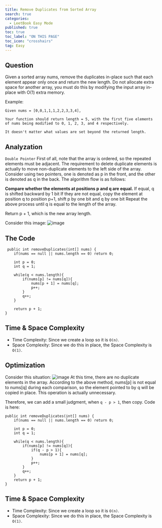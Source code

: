 ```yaml
---
title: Remove Duplicates from Sorted Array
search: true
categories:
  - LeetBook Easy Mode
published: true
toc: true
toc_label: "ON THIS PAGE"
toc_icon: "crosshairs"
tag: Easy
---
```

## Question

Given a sorted array nums, remove the duplicates in-place such that each element appear only once and return the new length.
Do not allocate extra space for another array, you must do this by modifying the input array in-place with O(1) extra memory.

Example:
```
Given nums = [0,0,1,1,1,2,2,3,3,4],

Your function should return length = 5, with the first five elements of nums being modified to 0, 1, 2, 3, and 4 respectively.

It doesn't matter what values are set beyond the returned length.
```

## Analyzation
`Double Pointer`
First of all, note that the array is ordered, so the repeated elements must be adjacent.
The requirement to delete duplicate elements is actually to move non-duplicate elements to the left side of the array.
Consider using two pointers, one is denoted as p in the front, and the other is denoted as q in the back. The algorithm flow is as follows:

**Compare whether the elements at positions p and q are equal.**
If equal, q is shifted backward by 1 bit
If they are not equal, copy the element at position q to position p+1, shift p by one bit and q by one bit
Repeat the above process until q is equal to the length of the array.

Return p + 1, which is the new array length.

Consider this image:
![image](/assets/images/26.jpg)

## The Code
```
 public int removeDuplicates(int[] nums) {
    if(nums == null || nums.length == 0) return 0;
    
    int p = 0;
    int q = 1;
    
    while(q < nums.length){
        if(nums[p] != nums[q]){
            nums[p + 1] = nums[q];
            p++;
        }
        q++;
    }
    
    return p + 1;
}
```

## Time & Space Complexity
- Time Complexity: Since we create a loop so it is `O(n)`.
- Space Complexity: Since we do this in place, the Space Complexity is `O(1)`.

## Optimization
Consider this situation:
![image](/assets/images/26-1.jpg)
At this time, there are no duplicate elements in the array. According to the above method, nums[p] is not equal to nums[q] during each comparison, so the element pointed to by q will be copied in place. This operation is actually unnecessary.

Therefore, we can add a small judgment, when `q - p > 1`, then copy. Code is here:

```
public int removeDuplicates(int[] nums) {
    if(nums == null || nums.length == 0) return 0;
    
    int p = 0;
    int q = 1;
    
    while(q < nums.length){
        if(nums[p] != nums[q]){
            if(q - p > 1){
                nums[p + 1] = nums[q];
            }
            p++;
        }
        q++;
    }
    return p + 1;
}
```

## Time & Space Complexity
- Time Complexity: Since we create a loop so it is `O(n)`.
- Space Complexity: Since we do this in place, the Space Complexity is `O(1)`.
